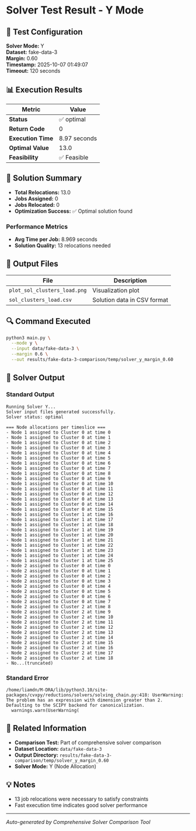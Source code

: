 # Solver Test Result - Y Mode

## 🔧 Test Configuration

**Solver Mode:** Y  
**Dataset:** fake-data-3  
**Margin:** 0.60  
**Timestamp:** 2025-10-07 01:49:07  
**Timeout:** 120 seconds  

## 📊 Execution Results

| Metric | Value |
|--------|-------|
| **Status** | ✅ optimal |
| **Return Code** | 0 |
| **Execution Time** | 8.97 seconds |
| **Optimal Value** | 13.0 |
| **Feasibility** | ✅ Feasible |

## 🎯 Solution Summary

- **Total Relocations:** 13.0
- **Jobs Assigned:** 0
- **Jobs Relocated:** 0
- **Optimization Success:** ✅ Optimal solution found

### Performance Metrics
- **Avg Time per Job:** 8.969 seconds
- **Solution Quality:** 13 relocations needed


## 📁 Output Files

| File | Description |
|------|-------------|
| `plot_sol_clusters_load.png` | Visualization plot |
| `sol_clusters_load.csv` | Solution data in CSV format |


## 🔍 Command Executed

```bash
python3 main.py \
  --mode y \
  --input data/fake-data-3 \
  --margin 0.6 \
  --out results/fake-data-3-comparison/temp/solver_y_margin_0.60
```

## 📝 Solver Output

### Standard Output
```
Running Solver Y...
Solver input files generated successfully.
Solver status: optimal

=== Node allocations per timeslice ===
- Node 1 assigned to Cluster 0 at time 0
- Node 1 assigned to Cluster 0 at time 1
- Node 1 assigned to Cluster 0 at time 2
- Node 1 assigned to Cluster 0 at time 3
- Node 1 assigned to Cluster 0 at time 4
- Node 1 assigned to Cluster 0 at time 5
- Node 1 assigned to Cluster 0 at time 6
- Node 1 assigned to Cluster 0 at time 7
- Node 1 assigned to Cluster 0 at time 8
- Node 1 assigned to Cluster 0 at time 9
- Node 1 assigned to Cluster 0 at time 10
- Node 1 assigned to Cluster 0 at time 11
- Node 1 assigned to Cluster 0 at time 12
- Node 1 assigned to Cluster 0 at time 13
- Node 1 assigned to Cluster 0 at time 14
- Node 1 assigned to Cluster 0 at time 15
- Node 1 assigned to Cluster 1 at time 16
- Node 1 assigned to Cluster 1 at time 17
- Node 1 assigned to Cluster 1 at time 18
- Node 1 assigned to Cluster 1 at time 19
- Node 1 assigned to Cluster 1 at time 20
- Node 1 assigned to Cluster 1 at time 21
- Node 1 assigned to Cluster 1 at time 22
- Node 1 assigned to Cluster 1 at time 23
- Node 1 assigned to Cluster 1 at time 24
- Node 1 assigned to Cluster 1 at time 25
- Node 2 assigned to Cluster 0 at time 0
- Node 2 assigned to Cluster 0 at time 1
- Node 2 assigned to Cluster 0 at time 2
- Node 2 assigned to Cluster 0 at time 3
- Node 2 assigned to Cluster 0 at time 4
- Node 2 assigned to Cluster 0 at time 5
- Node 2 assigned to Cluster 0 at time 6
- Node 2 assigned to Cluster 0 at time 7
- Node 2 assigned to Cluster 2 at time 8
- Node 2 assigned to Cluster 2 at time 9
- Node 2 assigned to Cluster 2 at time 10
- Node 2 assigned to Cluster 2 at time 11
- Node 2 assigned to Cluster 2 at time 12
- Node 2 assigned to Cluster 2 at time 13
- Node 2 assigned to Cluster 2 at time 14
- Node 2 assigned to Cluster 2 at time 15
- Node 2 assigned to Cluster 2 at time 16
- Node 2 assigned to Cluster 2 at time 17
- Node 2 assigned to Cluster 2 at time 18
- No...(truncated)
```

### Standard Error
```
/home/liamdn/M-DRA/lib/python3.10/site-packages/cvxpy/reductions/solvers/solving_chain.py:418: UserWarning: The problem has an expression with dimension greater than 2. Defaulting to the SCIPY backend for canonicalization.
  warnings.warn(UserWarning(

```

## 🔗 Related Information

- **Comparison Test:** Part of comprehensive solver comparison
- **Dataset Location:** `data/fake-data-3`
- **Output Directory:** `results/fake-data-3-comparison/temp/solver_y_margin_0.60`
- **Solver Mode:** Y (Node Allocation)

## 💡 Notes

- 13 job relocations were necessary to satisfy constraints
- Fast execution time indicates good solver performance

---

*Auto-generated by Comprehensive Solver Comparison Tool*